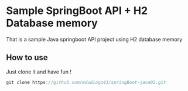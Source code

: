 # Sample SpringBoot API + H2 Database memory
That is a sample Java springboot API project using H2 database memory

## How to use
Just clone it and have fun !

```javascript
git clone https://github.com/edudiogo43/springBoot-java02.git
```
